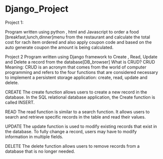 # Django_Project

Project 1:

Program written using python , html and Javascript to order a food [breakfast,lunch,dinner]menu from the restaurant and calculate the total cost for rach item ordered and also apply coupon code and based on the auto generate coupon the amount is being calculated.

Project 2
Program written using Django framework to Create , Read, Update and Delete a record from the database[DB_browser]
What is CRUD?
CRUD Meaning: CRUD is an acronym that comes from the world of computer programming and refers to the four functions that are considered necessary to implement a persistent storage application: create, read, update and delete. 

CREATE
The create function allows users to create a new record in the database. In the SQL relational database application, the Create function is called INSERT. 

READ
The read function is similar to a search function. It allows users to search and retrieve specific records in the table and read their values.

UPDATE
The update function is used to modify existing records that exist in the database. To fully change a record, users may have to modify information in multiple fields.

DELETE
The delete function allows users to remove records from a database that is no longer needed.
